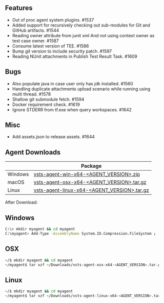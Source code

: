## Features
  - Out of proc agent system plugins. #1537
  - Added support for recursively checking out sub-modules for Git and GitHub artifacts. #1544 
  - Reading owner attribute from junit xml And not using context owner as test case owner. #1587
  - Consume latest version of TEE. #1586
  - Bump git version to include security patch. #1597
  - Reading NUnit attachments in Publish Test Result Task. #1609

## Bugs
  - Also populate java in case user only has jdk installed. #1560
  - Handling duplicate attachments upload scenario while running using multi thread. #1578
  - Shallow git submodule fetch. #1594
  - Docker requirement check. #1619
  - Ignore STDERR from tf.exe when query workspaces. #1642
## Misc
  - Add assets.json to release assets. #1644

## Agent Downloads  

|         | Package                                                                                                       |
| ------- | ----------------------------------------------------------------------------------------------------------- |
| Windows | [vsts-agent-win-x64-<AGENT_VERSION>.zip](https://vstsagentpackage.azureedge.net/agent/<AGENT_VERSION>/vsts-agent-win-x64-<AGENT_VERSION>.zip)      |
| macOS   | [vsts-agent-osx-x64-<AGENT_VERSION>.tar.gz](https://vstsagentpackage.azureedge.net/agent/<AGENT_VERSION>/vsts-agent-osx-x64-<AGENT_VERSION>.tar.gz)   |
| Linux   | [vsts-agent-linux-x64-<AGENT_VERSION>.tar.gz](https://vstsagentpackage.azureedge.net/agent/<AGENT_VERSION>/vsts-agent-linux-x64-<AGENT_VERSION>.tar.gz) |

After Download:  

## Windows

``` bash
C:\> mkdir myagent && cd myagent
C:\myagent> Add-Type -AssemblyName System.IO.Compression.FileSystem ; [System.IO.Compression.ZipFile]::ExtractToDirectory("$HOME\Downloads\vsts-agent-win-x64-<AGENT_VERSION>.zip", "$PWD")
```

## OSX

``` bash
~/$ mkdir myagent && cd myagent
~/myagent$ tar xzf ~/Downloads/vsts-agent-osx-x64-<AGENT_VERSION>.tar.gz
```

## Linux

``` bash
~/$ mkdir myagent && cd myagent
~/myagent$ tar xzf ~/Downloads/vsts-agent-linux-x64-<AGENT_VERSION>.tar.gz
```
